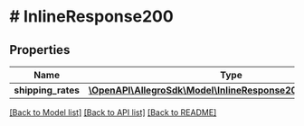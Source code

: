 # # InlineResponse200

## Properties

Name | Type | Description | Notes
------------ | ------------- | ------------- | -------------
**shipping_rates** | [**\OpenAPI\AllegroSdk\Model\InlineResponse200ShippingRates[]**](InlineResponse200ShippingRates.md) |  | [optional]

[[Back to Model list]](../../README.md#models) [[Back to API list]](../../README.md#endpoints) [[Back to README]](../../README.md)
